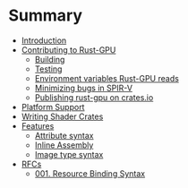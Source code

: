 # Summary

- [Introduction](./introduction.md)
- [Contributing to Rust-GPU]()
    - [Building](./building-rust-gpu.md)
    - [Testing](./testing.md)
    - [Environment variables Rust-GPU reads](./compiler-env-vars.md)
    - [Minimizing bugs in SPIR-V](./spirv-minimization.md)
    - [Publishing rust-gpu on crates.io](./publishing-rust-gpu.md)
- [Platform Support](./platform-support.md)
- [Writing Shader Crates](./writing-shader-crates.md)
- [Features]()
    - [Attribute syntax](./attributes.md)
    - [Inline Assembly](./inline-asm.md)
    - [Image type syntax](./image.md)
- [RFCs]()
    - [001. Resource Binding Syntax](./rfcs/001-resource-binding-syntax.md)
